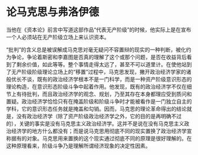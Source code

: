 # 论马克思与弗洛伊德

当他在《资本论》前言中写道这部作品“代表无产阶级”的时候，他实际上是在宣布一个人必须站在无产阶级立场上来认识资本。

“批判”的含义总是被误解成马克思对毫无疑问不容置辩的现实的一种判断，被化约为争论，争论着斯密和李嘉图是否真的理解了这个或那个问题，是否在收益背后看到了剩余价值，如此等等。整个事情走得太远了，甚至不可以道里计。在使他站到了无产阶级阶级理论立场上的“移置”过程中，马克思发现，撇开政治经济学家的诸般优长不谈，既有的政治经济学根本不是一门科学，而是一种资产阶级意识形态的理论构造，在意识形态阶级斗争中起着作用。他发现，既有的政治经济学不仅在细节上有待批判，而且政治经济学的观念、规划，乃至其存在本身都理应受到质问和置疑。政治经济学恰恰只有在掩盖阶级和阶级斗争时才能被看作是一门独立自主的学科，它的意识形态任务就是掩盖和勾销。因而，马克思的理论革命得出的结论就是，没有政治经济学（除了资产阶级政治经济学之外，它的目的是再明确不过的），关键的事实是没有马克思主义政治经济学。这并不是说在没有马克思主义政治经济学的地方什么都没有；而是说马克思用彻底不同的现实置换了政治经济学宣称据有的对象。马克思用来置换的这个现实通过彻底不同的原理是很好理解的。在这种原理看来，阶级斗争乃是理解所谓经济现象的决定性因素。
